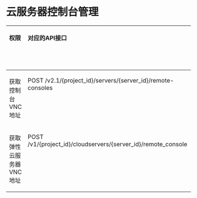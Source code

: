 # 云服务器控制台管理<a name="ecs_06_0017"></a>

<a name="table12570457816"></a>
<table><thead align="left"><tr id="row95826401976"><th class="cellrowborder" valign="top" width="10.12%" id="mcps1.1.7.1.1"><p id="p1959712364512"><a name="p1959712364512"></a><a name="p1959712364512"></a>权限</p>
</th>
<th class="cellrowborder" valign="top" width="31.2%" id="mcps1.1.7.1.2"><p id="p8402164419019"><a name="p8402164419019"></a><a name="p8402164419019"></a>对应的API接口</p>
</th>
<th class="cellrowborder" valign="top" width="23.71%" id="mcps1.1.7.1.3"><p id="p2040214445018"><a name="p2040214445018"></a><a name="p2040214445018"></a>授权项（Action）</p>
</th>
<th class="cellrowborder" valign="top" width="19.439999999999998%" id="mcps1.1.7.1.4"><p id="p22519318453"><a name="p22519318453"></a><a name="p22519318453"></a>依赖的授权项</p>
</th>
<th class="cellrowborder" valign="top" width="8.01%" id="mcps1.1.7.1.5"><p id="p84029445019"><a name="p84029445019"></a><a name="p84029445019"></a>IAM项目</p>
<p id="p12578131324712"><a name="p12578131324712"></a><a name="p12578131324712"></a>(Project)</p>
</th>
<th class="cellrowborder" valign="top" width="7.5200000000000005%" id="mcps1.1.7.1.6"><p id="p1999212348459"><a name="p1999212348459"></a><a name="p1999212348459"></a>企业项目</p>
<p id="p1026502118478"><a name="p1026502118478"></a><a name="p1026502118478"></a>(Enterprise Project)</p>
</th>
</tr>
</thead>
<tbody><tr id="row188634369342"><td class="cellrowborder" valign="top" width="10.12%" headers="mcps1.1.7.1.1 "><p id="p16826247152917"><a name="p16826247152917"></a><a name="p16826247152917"></a>获取控制台VNC地址</p>
</td>
<td class="cellrowborder" valign="top" width="31.2%" headers="mcps1.1.7.1.2 "><p id="p12104194812426"><a name="p12104194812426"></a><a name="p12104194812426"></a>POST /v2.1/{project_id}/servers/{server_id}/remote-consoles</p>
</td>
<td class="cellrowborder" valign="top" width="23.71%" headers="mcps1.1.7.1.3 "><p id="p1153913012512"><a name="p1153913012512"></a><a name="p1153913012512"></a>ecs:servers:createConsole</p>
</td>
<td class="cellrowborder" valign="top" width="19.439999999999998%" headers="mcps1.1.7.1.4 "><p id="p166138202311"><a name="p166138202311"></a><a name="p166138202311"></a>ecs:servers:get</p>
</td>
<td class="cellrowborder" valign="top" width="8.01%" headers="mcps1.1.7.1.5 "><p id="p551811571269"><a name="p551811571269"></a><a name="p551811571269"></a>√</p>
</td>
<td class="cellrowborder" valign="top" width="7.5200000000000005%" headers="mcps1.1.7.1.6 "><p id="p135181357102610"><a name="p135181357102610"></a><a name="p135181357102610"></a>×</p>
</td>
</tr>
<tr id="row380212812584"><td class="cellrowborder" valign="top" width="10.12%" headers="mcps1.1.7.1.1 "><p id="p9826747182916"><a name="p9826747182916"></a><a name="p9826747182916"></a>获取弹性云服务器VNC地址</p>
</td>
<td class="cellrowborder" valign="top" width="31.2%" headers="mcps1.1.7.1.2 "><p id="p19802112820588"><a name="p19802112820588"></a><a name="p19802112820588"></a>POST /v1/{project_id}/cloudservers/{server_id}/remote_console</p>
</td>
<td class="cellrowborder" valign="top" width="23.71%" headers="mcps1.1.7.1.3 "><p id="p74681031112513"><a name="p74681031112513"></a><a name="p74681031112513"></a>ecs:cloudServers:vnc</p>
</td>
<td class="cellrowborder" valign="top" width="19.439999999999998%" headers="mcps1.1.7.1.4 "><p id="p1887919311239"><a name="p1887919311239"></a><a name="p1887919311239"></a>-</p>
</td>
<td class="cellrowborder" valign="top" width="8.01%" headers="mcps1.1.7.1.5 "><p id="p8354597291"><a name="p8354597291"></a><a name="p8354597291"></a>√</p>
</td>
<td class="cellrowborder" valign="top" width="7.5200000000000005%" headers="mcps1.1.7.1.6 "><p id="p16354159132918"><a name="p16354159132918"></a><a name="p16354159132918"></a>√</p>
</td>
</tr>
</tbody>
</table>

